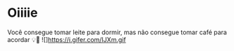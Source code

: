 # Oiiiie
Você consegue tomar leite para dormir, mas não consegue tomar café para acordar 💡🧠
![]https://i.gifer.com/IJXm.gif
